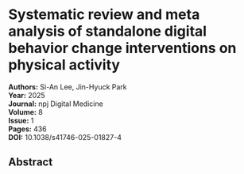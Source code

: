 # Systematic review and meta analysis of standalone digital behavior change interventions on physical activity

**Authors:** Si-An Lee, Jin-Hyuck Park  
**Year:** 2025  
**Journal:** npj Digital Medicine  
**Volume:** 8  
**Issue:** 1  
**Pages:** 436  
**DOI:** 10.1038/s41746-025-01827-4  

## Abstract


